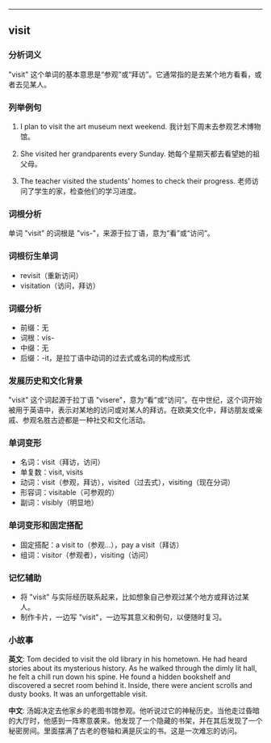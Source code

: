 
---------------
## visit
### 分析词义
"visit" 这个单词的基本意思是“参观”或“拜访”。它通常指的是去某个地方看看，或者去见某人。

### 列举例句
1. I plan to visit the art museum next weekend.
   我计划下周末去参观艺术博物馆。

2. She visited her grandparents every Sunday.
   她每个星期天都去看望她的祖父母。

3. The teacher visited the students' homes to check their progress.
   老师访问了学生的家，检查他们的学习进度。

### 词根分析
单词 "visit" 的词根是 "vis-"，来源于拉丁语，意为“看”或“访问”。

### 词根衍生单词
- revisit（重新访问）
- visitation（访问，拜访）

### 词缀分析
- 前缀：无
- 词根：vis-
- 中缀：无
- 后缀：-it，是拉丁语中动词的过去式或名词的构成形式

### 发展历史和文化背景
"visit" 这个词起源于拉丁语 "visere"，意为“看”或“访问”。在中世纪，这个词开始被用于英语中，表示对某地的访问或对某人的拜访。在欧美文化中，拜访朋友或亲戚、参观名胜古迹都是一种社交和文化活动。

### 单词变形
- 名词：visit（拜访，访问）
- 单复数：visit, visits
- 动词：visit（参观，拜访），visited（过去式），visiting（现在分词）
- 形容词：visitable（可参观的）
- 副词：visibly（明显地）

### 单词变形和固定搭配
- 固定搭配：a visit to（参观...），pay a visit（拜访）
- 组词：visitor（参观者），visiting（访问）

### 记忆辅助
- 将 "visit" 与实际经历联系起来，比如想象自己参观过某个地方或拜访过某人。
- 制作卡片，一边写 "visit"，一边写其意义和例句，以便随时复习。

### 小故事
**英文**:
Tom decided to visit the old library in his hometown. He had heard stories about its mysterious history. As he walked through the dimly lit hall, he felt a chill run down his spine. He found a hidden bookshelf and discovered a secret room behind it. Inside, there were ancient scrolls and dusty books. It was an unforgettable visit.

**中文**:
汤姆决定去他家乡的老图书馆参观。他听说过它的神秘历史。当他走过昏暗的大厅时，他感到一阵寒意袭来。他发现了一个隐藏的书架，并在其后发现了一个秘密房间。里面摆满了古老的卷轴和满是灰尘的书。这是一次难忘的访问。

